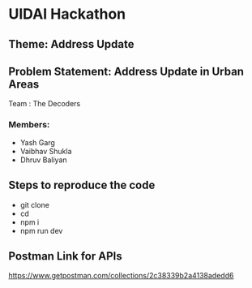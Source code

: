 # UIDAI Hackathon

## Theme: Address Update

## Problem Statement: Address Update in Urban Areas

Team : The Decoders

### Members:

- Yash Garg
- Vaibhav Shukla
- Dhruv Baliyan

## Steps to reproduce the code

- git clone
- cd
- npm i
- npm run dev

## Postman Link for APIs

https://www.getpostman.com/collections/2c38339b2a4138adedd6
